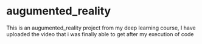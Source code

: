 # augumented_reality
This is an augumented_reality project from my deep learning course, I have uploaded the video that i was finally able to get after my execution of code
